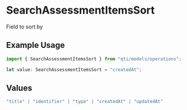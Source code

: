 # SearchAssessmentItemsSort

Field to sort by

## Example Usage

```typescript
import { SearchAssessmentItemsSort } from "qti/models/operations";

let value: SearchAssessmentItemsSort = "createdAt";
```

## Values

```typescript
"title" | "identifier" | "type" | "createdAt" | "updatedAt"
```